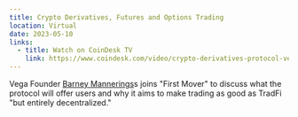 ```yaml
---
title: Crypto Derivatives, Futures and Options Trading
location: Virtual
date: 2023-05-10
links:
  - title: Watch on CoinDesk TV
    link: https://www.coindesk.com/video/crypto-derivatives-protocol-vegas-mainnet-goes-live-for-futures-options-trading/
---
```


Vega Founder <a href="https://twitter.com/barnabee" target="_blank">Barney Mannerings</a>s joins "First Mover" to discuss what the protocol will offer users and why it aims to make trading as good as TradFi "but entirely decentralized."

